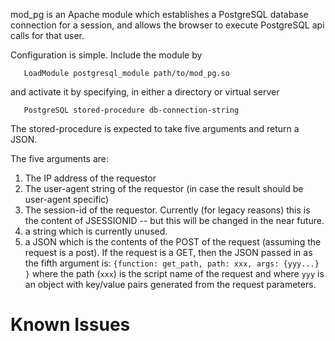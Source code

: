 
mod_pg is an Apache module which establishes a PostgreSQL database connection for a session, and allows the browser to execute PostgreSQL api calls for that user.

Configuration is simple.  Include the module by

```
   LoadModule postgresql_module path/to/mod_pg.so
```

and activate it by specifying, in either a directory or virtual server

```
   PostgreSQL stored-procedure db-connection-string
```

The stored-procedure is expected to take five arguments and return a JSON.

The five arguments are:
1) The IP address of the requestor
2) The user-agent string of the requestor (in case the result should be user-agent specific)
3) The session-id of the requestor.  Currently (for legacy reasons) this is the content of JSESSIONID -- but this will be changed in the near future.
4) a string which is currently unused.
5) a JSON which is the contents of the POST of the request (assuming the request is a post).  If the request is a GET, then the JSON passed in as the fifth argument is: `{function: get_path, path: xxx, args: {yyy...} }` where the path (`xxx`) is the script name of the request and where `yyy` is an object with key/value pairs generated from the request parameters.


Known Issues
============

